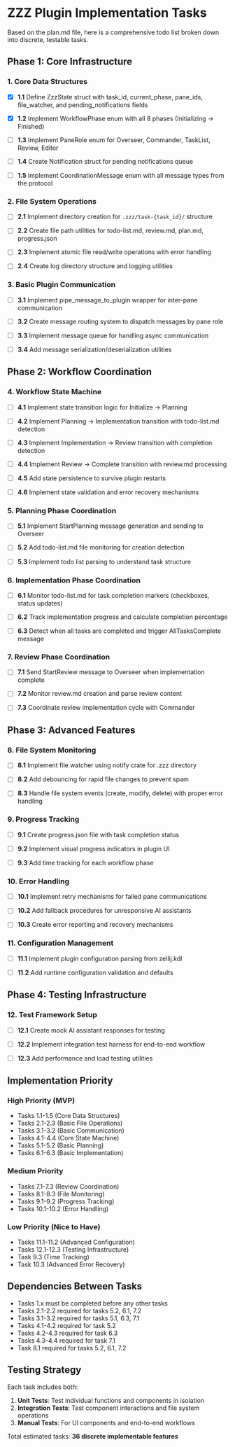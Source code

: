 # ZZZ Plugin Implementation Tasks

Based on the plan.md file, here is a comprehensive todo list broken down into discrete, testable tasks.

## Phase 1: Core Infrastructure

### 1. Core Data Structures

- [x] **1.1** Define ZzzState struct with task_id, current_phase, pane_ids, file_watcher, and pending_notifications fields

- [x] **1.2** Implement WorkflowPhase enum with all 8 phases (Initializing → Finished)

- [ ] **1.3** Implement PaneRole enum for Overseer, Commander, TaskList, Review, Editor

- [ ] **1.4** Create Notification struct for pending notifications queue

- [ ] **1.5** Implement CoordinationMessage enum with all message types from the protocol

### 2. File System Operations

- [ ] **2.1** Implement directory creation for `.zzz/task-{task_id}/` structure

- [ ] **2.2** Create file path utilities for todo-list.md, review.md, plan.md, progress.json

- [ ] **2.3** Implement atomic file read/write operations with error handling

- [ ] **2.4** Create log directory structure and logging utilities

### 3. Basic Plugin Communication

- [ ] **3.1** Implement pipe_message_to_plugin wrapper for inter-pane communication

- [ ] **3.2** Create message routing system to dispatch messages by pane role

- [ ] **3.3** Implement message queue for handling async communication

- [ ] **3.4** Add message serialization/deserialization utilities

## Phase 2: Workflow Coordination

### 4. Workflow State Machine

- [ ] **4.1** Implement state transition logic for Initialize → Planning

- [ ] **4.2** Implement Planning → Implementation transition with todo-list.md detection

- [ ] **4.3** Implement Implementation → Review transition with completion detection

- [ ] **4.4** Implement Review → Complete transition with review.md processing

- [ ] **4.5** Add state persistence to survive plugin restarts

- [ ] **4.6** Implement state validation and error recovery mechanisms

### 5. Planning Phase Coordination

- [ ] **5.1** Implement StartPlanning message generation and sending to Overseer

- [ ] **5.2** Add todo-list.md file monitoring for creation detection

- [ ] **5.3** Implement todo list parsing to understand task structure

### 6. Implementation Phase Coordination

- [ ] **6.1** Monitor todo-list.md for task completion markers (checkboxes, status updates)

- [ ] **6.2** Track implementation progress and calculate completion percentage

- [ ] **6.3** Detect when all tasks are completed and trigger AllTasksComplete message

### 7. Review Phase Coordination

- [ ] **7.1** Send StartReview message to Overseer when implementation complete

- [ ] **7.2** Monitor review.md creation and parse review content

- [ ] **7.3** Coordinate review implementation cycle with Commander

## Phase 3: Advanced Features

### 8. File System Monitoring

- [ ] **8.1** Implement file watcher using notify crate for .zzz directory

- [ ] **8.2** Add debouncing for rapid file changes to prevent spam

- [ ] **8.3** Handle file system events (create, modify, delete) with proper error handling

### 9. Progress Tracking

- [ ] **9.1** Create progress.json file with task completion status

- [ ] **9.2** Implement visual progress indicators in plugin UI

- [ ] **9.3** Add time tracking for each workflow phase

### 10. Error Handling

- [ ] **10.1** Implement retry mechanisms for failed pane communications

- [ ] **10.2** Add fallback procedures for unresponsive AI assistants

- [ ] **10.3** Create error reporting and recovery mechanisms

### 11. Configuration Management

- [ ] **11.1** Implement plugin configuration parsing from zellij.kdl

- [ ] **11.2** Add runtime configuration validation and defaults

## Phase 4: Testing Infrastructure

### 12. Test Framework Setup

- [ ] **12.1** Create mock AI assistant responses for testing

- [ ] **12.2** Implement integration test harness for end-to-end workflow

- [ ] **12.3** Add performance and load testing utilities

## Implementation Priority

### High Priority (MVP)

- Tasks 1.1-1.5 (Core Data Structures)
- Tasks 2.1-2.3 (Basic File Operations)
- Tasks 3.1-3.2 (Basic Communication)
- Tasks 4.1-4.4 (Core State Machine)
- Tasks 5.1-5.2 (Basic Planning)
- Tasks 6.1-6.3 (Basic Implementation)

### Medium Priority

- Tasks 7.1-7.3 (Review Coordination)
- Tasks 8.1-8.3 (File Monitoring)
- Tasks 9.1-9.2 (Progress Tracking)
- Tasks 10.1-10.2 (Error Handling)

### Low Priority (Nice to Have)

- Tasks 11.1-11.2 (Advanced Configuration)
- Tasks 12.1-12.3 (Testing Infrastructure)
- Task 9.3 (Time Tracking)
- Task 10.3 (Advanced Error Recovery)

## Dependencies Between Tasks

- Tasks 1.x must be completed before any other tasks
- Tasks 2.1-2.2 required for tasks 5.2, 6.1, 7.2
- Tasks 3.1-3.2 required for tasks 5.1, 6.3, 7.1
- Tasks 4.1-4.2 required for task 5.2
- Tasks 4.2-4.3 required for task 6.3
- Tasks 4.3-4.4 required for task 7.1
- Task 8.1 required for tasks 5.2, 6.1, 7.2

## Testing Strategy

Each task includes both:

1. **Unit Tests**: Test individual functions and components in isolation
2. **Integration Tests**: Test component interactions and file system operations
3. **Manual Tests**: For UI components and end-to-end workflows

Total estimated tasks: **36 discrete implementable features**
